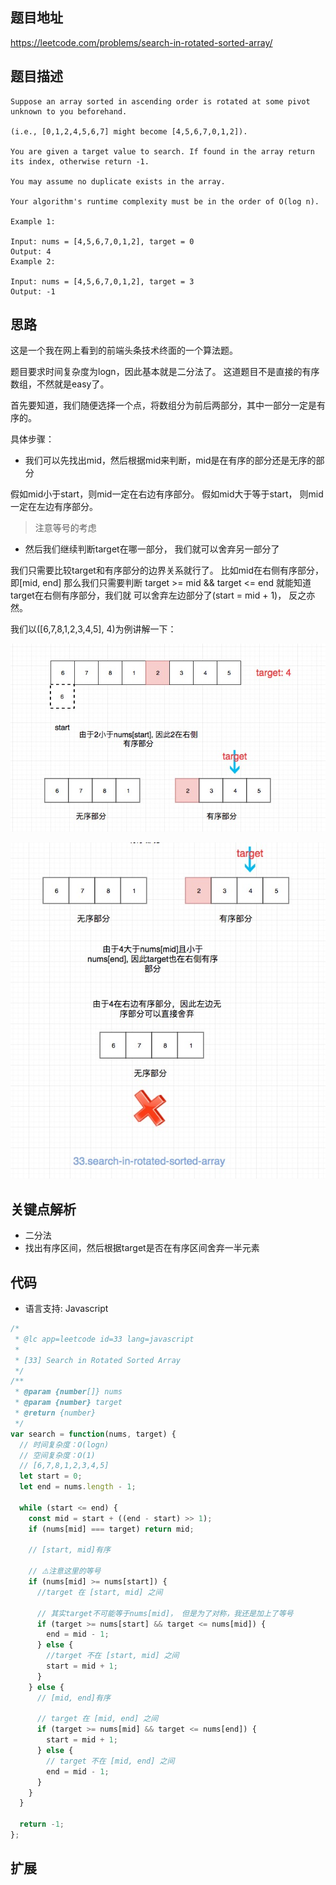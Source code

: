## 题目地址
https://leetcode.com/problems/search-in-rotated-sorted-array/

## 题目描述

```
Suppose an array sorted in ascending order is rotated at some pivot unknown to you beforehand.

(i.e., [0,1,2,4,5,6,7] might become [4,5,6,7,0,1,2]).

You are given a target value to search. If found in the array return its index, otherwise return -1.

You may assume no duplicate exists in the array.

Your algorithm's runtime complexity must be in the order of O(log n).

Example 1:

Input: nums = [4,5,6,7,0,1,2], target = 0
Output: 4
Example 2:

Input: nums = [4,5,6,7,0,1,2], target = 3
Output: -1

```

## 思路

这是一个我在网上看到的前端头条技术终面的一个算法题。

题目要求时间复杂度为logn，因此基本就是二分法了。 这道题目不是直接的有序数组，不然就是easy了。

首先要知道，我们随便选择一个点，将数组分为前后两部分，其中一部分一定是有序的。

具体步骤：

- 我们可以先找出mid，然后根据mid来判断，mid是在有序的部分还是无序的部分

假如mid小于start，则mid一定在右边有序部分。
假如mid大于等于start， 则mid一定在左边有序部分。

> 注意等号的考虑

- 然后我们继续判断target在哪一部分， 我们就可以舍弃另一部分了

我们只需要比较target和有序部分的边界关系就行了。 比如mid在右侧有序部分，即[mid, end]
那么我们只需要判断 target >= mid && target <= end 就能知道target在右侧有序部分，我们就
可以舍弃左边部分了(start = mid + 1)， 反之亦然。

我们以([6,7,8,1,2,3,4,5], 4)为例讲解一下：

![search-in-rotated-sorted-array-1](../assets/problems/search-in-rotated-sorted-array-1.jpg)


![search-in-rotated-sorted-array-1](../assets/problems/search-in-rotated-sorted-array-2.jpg)


## 关键点解析

- 二分法
- 找出有序区间，然后根据target是否在有序区间舍弃一半元素
## 代码

* 语言支持: Javascript

```js
/*
 * @lc app=leetcode id=33 lang=javascript
 *
 * [33] Search in Rotated Sorted Array
 */
/**
 * @param {number[]} nums
 * @param {number} target
 * @return {number}
 */
var search = function(nums, target) {
  // 时间复杂度：O(logn)
  // 空间复杂度：O(1)
  // [6,7,8,1,2,3,4,5]
  let start = 0;
  let end = nums.length - 1;

  while (start <= end) {
    const mid = start + ((end - start) >> 1);
    if (nums[mid] === target) return mid;

    // [start, mid]有序

    // ️⚠️注意这里的等号
    if (nums[mid] >= nums[start]) {
      //target 在 [start, mid] 之间

      // 其实target不可能等于nums[mid]， 但是为了对称，我还是加上了等号
      if (target >= nums[start] && target <= nums[mid]) {
        end = mid - 1;
      } else {
        //target 不在 [start, mid] 之间
        start = mid + 1;
      }
    } else {
      // [mid, end]有序

      // target 在 [mid, end] 之间
      if (target >= nums[mid] && target <= nums[end]) {
        start = mid + 1;
      } else {
        // target 不在 [mid, end] 之间
        end = mid - 1;
      }
    }
  }

  return -1;
};
```

## 扩展



